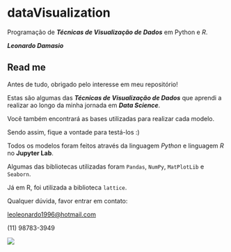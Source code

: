 # dataVisualization
Programação de **_Técnicas de Visualização de Dados_** em Python e *R*.

**_Leonardo Damasio_**

## Read me

Antes de tudo, obrigado pelo interesse em meu repositório!

Estas são algumas das **_Técnicas de Visualização de Dados_** que aprendi a realizar ao longo da minha jornada em **_Data Science_**. 

Você também encontrará as bases utilizadas para realizar cada modelo. 

Sendo assim, fique a vontade para testá-los :)

Todos os modelos foram feitos através da linguagem *Python* e linguagem *R* no **Jupyter Lab**.

Algumas das bibliotecas utilizadas foram `Pandas`, `NumPy`, `MatPlotLib` e `Seaborn`.

Já em R, foi utilizada a biblioteca `lattice`.

Qualquer dúvida, favor entrar em contato:

leoleonardo1996@hotmail.com

(11) 98783-3949

![](https://www.columnfivemedia.com/wp-content/uploads/2018/03/How-to-use-data-visualization-report-design.png)
